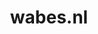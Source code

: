 ---
layout: post
title: "wabes.nl"
internal_url: "/dutchgov/wabes.nl.html"
subdomains_count: 1
all_subdomains_count: 2
urls_count: 1
ssl_rank: 0
http_rank: 30
url_link: /data/wabes.nl/urls.txt
all_subdomains_link: /data/wabes.nl/all_subdomains.txt
subdomains_link: /data/wabes.nl/subdomains.txt
categories: dutchgov
---